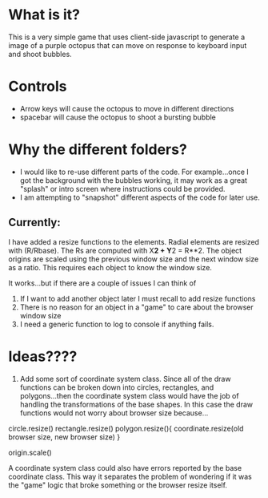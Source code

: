 # What is it?

This is a very simple game that uses client-side javascript to generate a image of a purple octopus that can move on response to keyboard input and shoot bubbles. 

# Controls

 * Arrow keys will cause the octopus to move in different directions
 * spacebar will cause the octopus to shoot a bursting bubble

# Why the different folders?

* I would like to re-use different parts of the code.  For example...once I got the background with the bubbles working, it may work as a great "splash" or intro screen where instructions could be provided.  
* I am attempting to "snapshot" different aspects of the code for later use. 


## Currently:

I have added a resize functions to the elements.  Radial elements are resized with (R/Rbase).  The Rs are computed with X**2 + Y**2 = R**2.
The object origins are scaled using the previous window size and the next window size as a ratio.  This requires each object to know the window size.

It works...but if there are a couple of issues I can think of

1) If I want to add another object later I must recall to add resize functions
2) There is no reason for an object in a "game" to care about the browser window size
3) I need a generic function to log to console if anything fails.  

# Ideas????

1) Add some sort of coordinate system class. Since all of the draw functions can be broken down into circles, rectangles, and polygons...then the coordinate system class would have the job of handling the transformations of the base shapes.  In this case the draw functions would not worry about browser size because...

circle.resize() 
rectangle.resize()
polygon.resize(){
    coordinate.resize(old browser size, new browser size)
}

origin.scale()

A coordinate system class could also have errors reported by the base coordinate class.  This way it separates the problem of wondering if it was the "game" logic that broke something or the browser resize itself.





